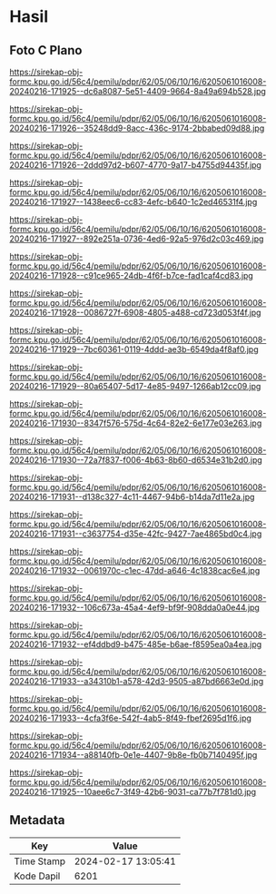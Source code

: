 # Hasil

## Foto C Plano

https://sirekap-obj-formc.kpu.go.id/56c4/pemilu/pdpr/62/05/06/10/16/6205061016008-20240216-171925--dc6a8087-5e51-4409-9664-8a49a694b528.jpg

https://sirekap-obj-formc.kpu.go.id/56c4/pemilu/pdpr/62/05/06/10/16/6205061016008-20240216-171926--35248dd9-8acc-436c-9174-2bbabed09d88.jpg

https://sirekap-obj-formc.kpu.go.id/56c4/pemilu/pdpr/62/05/06/10/16/6205061016008-20240216-171926--2ddd97d2-b607-4770-9a17-b4755d94435f.jpg

https://sirekap-obj-formc.kpu.go.id/56c4/pemilu/pdpr/62/05/06/10/16/6205061016008-20240216-171927--1438eec6-cc83-4efc-b640-1c2ed46531f4.jpg

https://sirekap-obj-formc.kpu.go.id/56c4/pemilu/pdpr/62/05/06/10/16/6205061016008-20240216-171927--892e251a-0736-4ed6-92a5-976d2c03c469.jpg

https://sirekap-obj-formc.kpu.go.id/56c4/pemilu/pdpr/62/05/06/10/16/6205061016008-20240216-171928--c91ce965-24db-4f6f-b7ce-fad1caf4cd83.jpg

https://sirekap-obj-formc.kpu.go.id/56c4/pemilu/pdpr/62/05/06/10/16/6205061016008-20240216-171928--0086727f-6908-4805-a488-cd723d053f4f.jpg

https://sirekap-obj-formc.kpu.go.id/56c4/pemilu/pdpr/62/05/06/10/16/6205061016008-20240216-171929--7bc60361-0119-4ddd-ae3b-6549da4f8af0.jpg

https://sirekap-obj-formc.kpu.go.id/56c4/pemilu/pdpr/62/05/06/10/16/6205061016008-20240216-171929--80a65407-5d17-4e85-9497-1266ab12cc09.jpg

https://sirekap-obj-formc.kpu.go.id/56c4/pemilu/pdpr/62/05/06/10/16/6205061016008-20240216-171930--8347f576-575d-4c64-82e2-6e177e03e263.jpg

https://sirekap-obj-formc.kpu.go.id/56c4/pemilu/pdpr/62/05/06/10/16/6205061016008-20240216-171930--72a7f837-f006-4b63-8b60-d6534e31b2d0.jpg

https://sirekap-obj-formc.kpu.go.id/56c4/pemilu/pdpr/62/05/06/10/16/6205061016008-20240216-171931--d138c327-4c11-4467-94b6-b14da7d11e2a.jpg

https://sirekap-obj-formc.kpu.go.id/56c4/pemilu/pdpr/62/05/06/10/16/6205061016008-20240216-171931--c3637754-d35e-42fc-9427-7ae4865bd0c4.jpg

https://sirekap-obj-formc.kpu.go.id/56c4/pemilu/pdpr/62/05/06/10/16/6205061016008-20240216-171932--0061970c-c1ec-47dd-a646-4c1838cac6e4.jpg

https://sirekap-obj-formc.kpu.go.id/56c4/pemilu/pdpr/62/05/06/10/16/6205061016008-20240216-171932--106c673a-45a4-4ef9-bf9f-908dda0a0e44.jpg

https://sirekap-obj-formc.kpu.go.id/56c4/pemilu/pdpr/62/05/06/10/16/6205061016008-20240216-171932--ef4ddbd9-b475-485e-b6ae-f8595ea0a4ea.jpg

https://sirekap-obj-formc.kpu.go.id/56c4/pemilu/pdpr/62/05/06/10/16/6205061016008-20240216-171933--a34310b1-a578-42d3-9505-a87bd6663e0d.jpg

https://sirekap-obj-formc.kpu.go.id/56c4/pemilu/pdpr/62/05/06/10/16/6205061016008-20240216-171933--4cfa3f6e-542f-4ab5-8f49-fbef2695d1f6.jpg

https://sirekap-obj-formc.kpu.go.id/56c4/pemilu/pdpr/62/05/06/10/16/6205061016008-20240216-171934--a88140fb-0e1e-4407-9b8e-fb0b7140495f.jpg

https://sirekap-obj-formc.kpu.go.id/56c4/pemilu/pdpr/62/05/06/10/16/6205061016008-20240216-171925--10aee6c7-3f49-42b6-9031-ca77b7f781d0.jpg


## Metadata

| Key        | Value               |
| ---------- | ------------------- |
| Time Stamp | 2024-02-17 13:05:41 |
| Kode Dapil | 6201                |



